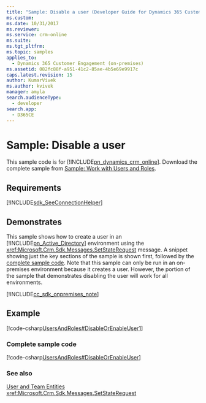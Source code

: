 ```yaml
---
title: "Sample: Disable a user (Developer Guide for Dynamics 365 Customer Engagement) | MicrosoftDocs"
ms.custom: 
ms.date: 10/31/2017
ms.reviewer: 
ms.service: crm-online
ms.suite: 
ms.tgt_pltfrm: 
ms.topic: samples
applies_to: 
  - Dynamics 365 Customer Engagement (on-premises)
ms.assetid: 082fc88f-a951-41c2-85ae-4b5e69e9917c
caps.latest.revision: 15
author: KumarVivek
ms.author: kvivek
manager: amyla
search.audienceType: 
  - developer
search.app: 
  - D365CE
---
```

# Sample: Disable a user

This sample code is for [!INCLUDE[pn_dynamics_crm_online](../includes/pn-dynamics-crm-online.md)]. Download the complete sample from [Sample: Work with Users and Roles](https://github.com/microsoft/Dynamics365-Apps-Samples/tree/master/samples-from-msdn/UsersAndRoles).   
  
## Requirements  
[!INCLUDE[sdk_SeeConnectionHelper](../includes/sdk-seeconnectionhelper.md)]
  
## Demonstrates  
 This sample shows how to create a user in an [!INCLUDE[pn_Active_Directory](../includes/pn-active-directory.md)] environment using the <xref:Microsoft.Crm.Sdk.Messages.SetStateRequest> message. A snippet showing just the key sections of the sample is shown first, followed by the [complete sample code](sample-create-on-premises-user.md#complete_sample). Note that this sample can only be run in an on-premises environment because it creates a user. However, the portion of the sample that demonstrates disabling the user will work for all environments.  
  
 [!INCLUDE[cc_sdk_onpremises_note](../includes/cc-sdk-onpremises-note.md)] 
 
## Example  
 [!code-csharp[UsersAndRoles#DisableOrEnableUser1](../snippets/csharp/CRMV8/usersandroles/cs/disableorenableuser1.cs#disableorenableuser1)]  
  
<a name="complete_sample"></a>   
### Complete sample code  
 [!code-csharp[UsersAndRoles#DisableOrEnableUser](../snippets/csharp/CRMV8/usersandroles/cs/disableorenableuser.cs#disableorenableuser)]  
  
### See also  
 [User and Team Entities](user-team-entities.md)   
 <xref:Microsoft.Crm.Sdk.Messages.SetStateRequest>   
    
